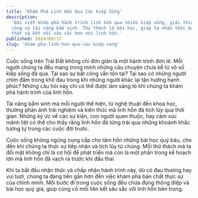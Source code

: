```yaml
---
title: 'Khám Phá Linh Hồn Qua Các Kiếp Sống'
description:
  'Bài viết khám phá hành trình linh hồn qua nhiều kiếp sống, giải thích sự bất
  công và tài năng bẩm sinh. Thử thách là bài học, giúp ta nhận thức bản chất
  thật và kết nối sâu sắc hơn với linh hồn.'
published: 2024/09/17
slug: 'kham-pha-linh-hon-qua-cac-kiep-song'
---
```


Cuộc sống trên Trái Đất không chỉ đơn giản là một hành trình đơn lẻ. Mỗi người
chúng ta đều mang trong mình những câu chuyện chưa kể từ vô số kiếp sống đã qua.
Tại sao sự bất công vẫn tồn tại? Tại sao có những người chìm đắm trong khổ đau
trong khi những người khác lại tận hưởng hạnh phúc? Những câu hỏi này chỉ có thể
được làm sáng tỏ khi chúng ta khám phá hành trình của linh hồn.

Tài năng bẩm sinh mà mỗi người thể hiện, từ nghệ thuật đến khoa học, thường phản
ánh trải nghiệm và kiến thức mà linh hồn đã tích lũy qua thời gian. Những ký ức
về các sự kiện, con người quen thuộc, hay cảm xúc mãnh liệt có thể cho thấy rằng
linh hồn đã từng trải qua những khoảnh khắc tương tự trong các cuộc đời trước.

Cuộc sống không ngừng cung cấp cho tâm hồn những bài học quý báu, cho đến khi
chúng ta thực sự tiếp nhận và tích lũy từ chúng. Mỗi thử thách mà ta đối mặt
không chỉ là cơ hội để phát triển mà còn là một phần trong kế hoạch lớn mà linh
hồn đã vạch ra trước khi đầu thai.

Khi ta bắt đầu nhận thức và chấp nhận hành trình này, dù có đau thương hay vui
tươi, chúng ta đang tiến gần hơn đến việc khám phá bản chất thực sự của chính
mình. Mỗi bước đi trong cuộc sống đều chứa đựng thông điệp và bài học quý giá,
giúp củng cố mối liên kết sâu sắc với linh hồn bên trong.
